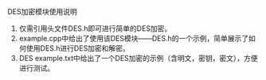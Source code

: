   DES加密模块使用说明

  1. 仅需引用头文件DES.h即可进行简单的DES加密。
  2. example.cpp中给出了使用该DES模块——DES.h的一个示例，简单展示了如何使用DES.h进行DES加密和解密。
  3. DES example.txt中给出了一个DES加密的示例（含明文，密钥，密文），方便进行测试。

